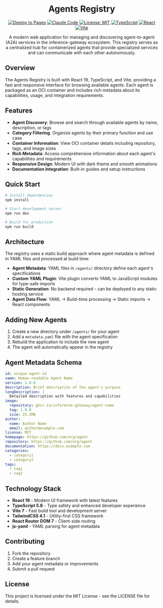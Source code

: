 <div align="center">

# Agents Registry

[![Deploy to Pages](https://github.com/inference-gateway/registry/actions/workflows/static.yml/badge.svg)](https://github.com/inference-gateway/registry/actions/workflows/static.yml)
[![Claude Code](https://github.com/inference-gateway/registry/actions/workflows/claude.yml/badge.svg)](https://github.com/inference-gateway/registry/actions/workflows/claude.yml)
[![License: MIT](https://img.shields.io/badge/License-MIT-yellow.svg)](https://opensource.org/licenses/MIT)
[![TypeScript](https://img.shields.io/badge/TypeScript-5.8-blue.svg)](https://www.typescriptlang.org/)
[![React](https://img.shields.io/badge/React-19-61DAFB.svg)](https://reactjs.org/)
[![Vite](https://img.shields.io/badge/Vite-7-646CFF.svg)](https://vitejs.dev/)

A modern web application for managing and discovering agent-to-agent (A2A) services in the inference-gateway ecosystem. This registry serves as a centralized hub for containerized agents that provide specialized services and can communicate with each other autonomously.

</div>

## Overview

The Agents Registry is built with React 19, TypeScript, and Vite, providing a fast and responsive interface for browsing available agents. Each agent is packaged as an OCI container and includes rich metadata about its capabilities, usage, and integration requirements.

## Features

- **Agent Discovery**: Browse and search through available agents by name, description, or tags
- **Category Filtering**: Organize agents by their primary function and use case
- **Container Information**: View OCI container details including repository, tags, and image sizes
- **Rich Metadata**: Access comprehensive information about each agent's capabilities and requirements
- **Responsive Design**: Modern UI with dark theme and smooth animations
- **Documentation Integration**: Built-in guides and setup instructions

## Quick Start

```bash
# Install dependencies
npm install

# Start development server
npm run dev

# Build for production
npm run build
```

## Architecture

The registry uses a static build approach where agent metadata is defined in YAML files and processed at build time:

- **Agent Metadata**: YAML files in `/agents/` directory define each agent's specifications
- **Custom YAML Plugin**: Vite plugin converts YAML to JavaScript modules for type-safe imports
- **Static Generation**: No backend required - can be deployed to any static hosting service
- **Agent Data Flow**: YAML → Build-time processing → Static imports → React components

## Adding New Agents

1. Create a new directory under `/agents/` for your agent
2. Add a `metadata.yaml` file with the agent specification
3. Rebuild the application to include the new agent
4. The agent will automatically appear in the registry

## Agent Metadata Schema

```yaml
id: unique-agent-id
name: Human-readable Agent Name
version: 1.0.0
description: Brief description of the agent's purpose
longDescription: |
  Detailed description with features and capabilities
image:
  repository: ghcr.io/inference-gateway/agent-name
  tag: 1.0.0
  size: 25.3MB
author:
  name: Author Name
  email: author@example.com
license: MIT
homepage: https://github.com/org/agent
repository: https://github.com/org/agent
documentation: https://docs.example.com
categories:
  - category1
  - category2
tags:
  - tag1
  - tag2
```

## Technology Stack

- **React 19** - Modern UI framework with latest features
- **TypeScript 5.8** - Type safety and enhanced developer experience
- **Vite 7** - Fast build tool and development server
- **TailwindCSS 4.1** - Utility-first CSS framework
- **React Router DOM 7** - Client-side routing
- **js-yaml** - YAML parsing for agent metadata

## Contributing

1. Fork the repository
2. Create a feature branch
3. Add your agent metadata or improvements
4. Submit a pull request

## License

This project is licensed under the MIT License - see the LICENSE file for details.
